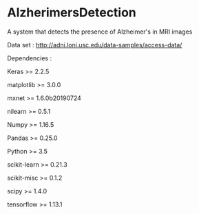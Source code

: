 # AlzherimersDetection
A system that detects the presence of Alzheimer's in MRI images

Data set : http://adni.loni.usc.edu/data-samples/access-data/

Dependencies :

Keras >= 2.2.5

matplotlib >= 3.0.0

mxnet >= 1.6.0b20190724

nilearn >= 0.5.1

Numpy >= 1.16.5

Pandas >= 0.25.0

Python >= 3.5

scikit-learn >= 0.21.3

scikit-misc >= 0.1.2

scipy >= 1.4.0

tensorflow >= 1.13.1
